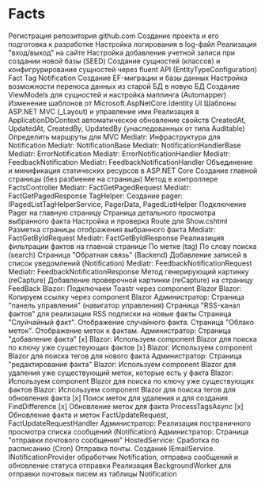 # Facts

Регистрация репозитория github.com
 Создание проекта и его подготовка к разработке
 Настройка логирования в log-файл
 Реализация "вход/выход" на сайте
 Настройка добавления учетной записи при создании новой базы (SEED)
 Создание сущностей (классов) и конфигрурирование сущностей через fluent API (EntityTypeConfiguration)
 Fact
 Tag
 Notification
 Создание EF-миграции и базы данных
 Настройка возможности переноса данных из старой БД в новую БД
 Создание ViewModels для сущностей и настройка маппинга (Automapper)
 Изменение шаблонов от Microsoft.AspNetCore.Identity UI
 Шаблоны ASP.NET MVC (_Layout) и управление ими
 Реализация в ApplicationDbContext автоматическое обновление свойств CreatedAt, UpdatedAt, CreatedBy, UpdatedBy (унаследованных от типа Auditable)
 Определить маршруты для MVC
 Mediatr: Инфраструктура для Notification
 Mediatr: NotificationBase
 Mediatr: NotificationHandlerBase
 Mediatr: ErrorNotification
 Mediatr: ErrorNotificationHandler
 Mediatr: FeedbackNotification
 Mediatr: FeedbackNotificationHandler
 Объединение и минификация статических ресурсов в ASP.NET Core
 Создание главной страницы (без разбиение на страницы)
 Метод в контроллере FactsController
 Mediatr: FactGetPagedRequest
 Mediatr: FactGetPagedResponse
 TagHelper: Создание pager: IPagedListTagHelperService, PagerData, PagedListHelper
 Подключение Pager на главную страницу
 Страница детального просмотра выбранного факта
 Настройка и проверка Route для Show.cshtml
 Разметка страницы отображения выбранного факта
 Mediatr: FactGetByIdRequest
 Mediatr: FactGetByIdResponse
 Реалиазиция фильтрации фактов на главной странице
 По метке (tag)
 По слову поиска (search)
 Страница "Обратная связь" (Backend)
 Добавление записей в список уведомлений (Notification)
 Mediatr: FeedbackNotificationRequest
 Mediatr: FeedbackNotificationResponse
 Метод генерирующий картинку (reCapture)
 Добавление проверочной картинки (reCapture) на страницу FeedBack
 Blazor: Подключаем Toastr через component Blazor
 Blazor: Копируем ссылку через component Blazor
 Администратор: Страница "панель управления" (навигатор управления)
 Страница "RSS-канал фактов" для реализации RSS подписки на новые факты
 Страница "Слуйчайный факт". Отображение случайного факта.
 Страница "Облако меток". Отображение меток к фактам.
 Администратор: Страница "добавление факта"
[х] Blazor: Используем component Blazor для поиска по ключу уже существующих фактов
[х] Blazor: Используем component Blazor для поиска тегов для нового факта
 Администратор: Страница "редактирования факта"
 Blazor: Используем component Blazor для удаления уже существующий меток, которые есть у факта
 Blazor: Используем component Blazor для поиска по ключу уже существующих фактов
 Blazor: Используем component Blazor для поиска тегов для обновления факта
[х] Поиск меток для удаления и для создания FindDifference
[х] Обновление меток для факта ProcessTagsAsync
[х] Обновление факта и меток FactUpdateRequest, FactUpdateRequestHandler
 Администратор: Реализация постраничного просмотра списка сообщений (Notification)
 Администратор: Страница "отправки почтового сообщения"
 HostedService: Сработка по расписанию (Cron)
 Отправка почты. Создание IEmailService.
 INotificationProvider обработчик Notification, отправка сообщений и обновление статуса отправки
 Реализация BackgroundWorker для отправки почтовых писем из таблицы Notification













